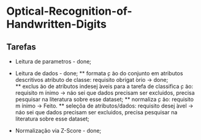 # Optical-Recognition-of-Handwritten-Digits

## Tarefas
  * Leitura de parametros - done;
  * Leitura de dados - done;
    ** formata ̧c ̃ao do conjunto em atributos descritivos atributo de classe: requisito obrigat ́orio -> done;  
    ** exclus ̃ao de atributos indesej ́aveis para a tarefa de classifica ̧c ̃ao: requisito m ́ınimo  -> náo sei que dados precisam ser excluidos, precisa pesquisar na literatura sobre esse dataset;
    ** normaliza ̧c ̃ao: requisito m ́ınimo -> Feito.
    ** seleçõa de atributos/dados: requisito desej ́avel -> náo sei que dados precisam ser excluidos, precisa pesquisar na literatura sobre esse dataset;


  * Normalização via Z-Score - done;
